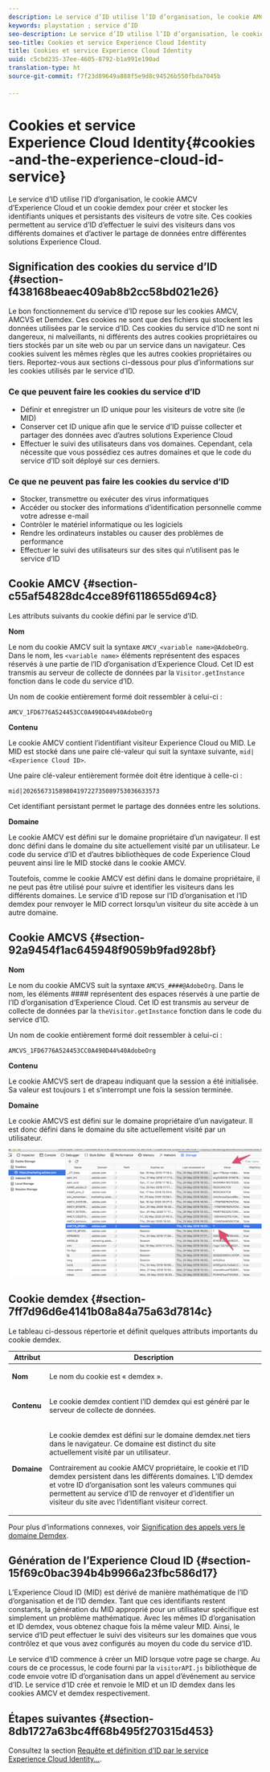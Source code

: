 ```yaml
---
description: Le service d’ID utilise l’ID d’organisation, le cookie AMCV d’Experience Cloud et un cookie demdex pour créer et stocker les identifiants uniques et persistants des visiteurs de votre site. Ces cookies permettent au service d’ID d’effectuer le suivi des visiteurs dans vos différents domaines et d’activer le partage de données entre différentes solutions Experience Cloud.
keywords: playstation ; service d’ID
seo-description: Le service d’ID utilise l’ID d’organisation, le cookie AMCV d’Experience Cloud et un cookie demdex pour créer et stocker les identifiants uniques et persistants des visiteurs de votre site. Ces cookies permettent au service d’ID d’effectuer le suivi des visiteurs dans vos différents domaines et d’activer le partage de données entre différentes solutions Experience Cloud.
seo-title: Cookies et service Experience Cloud Identity
title: Cookies et service Experience Cloud Identity
uuid: c5cbd235-37ee-4605-8792-b1a991e190ad
translation-type: ht
source-git-commit: f7f23d89649a888f5e9d8c94526b550fbda7045b

---
```



# Cookies et service Experience Cloud Identity{#cookies-and-the-experience-cloud-id-service}

Le service d’ID utilise l’ID d’organisation, le cookie AMCV d’Experience Cloud et un cookie demdex pour créer et stocker les identifiants uniques et persistants des visiteurs de votre site. Ces cookies permettent au service d’ID d’effectuer le suivi des visiteurs dans vos différents domaines et d’activer le partage de données entre différentes solutions Experience Cloud.

## Signification des cookies du service d’ID {#section-f438168beaec409ab8b2cc58bd021e26}

Le bon fonctionnement du service d’ID repose sur les cookies AMCV, AMCVS et Demdex. Ces cookies ne sont que des fichiers qui stockent les données utilisées par le service d’ID. Ces cookies du service d’ID ne sont ni dangereux, ni malveillants, ni différents des autres cookies propriétaires ou tiers stockés par un site web ou par un service dans un navigateur. Ces cookies suivent les mêmes règles que les autres cookies propriétaires ou tiers. Reportez-vous aux sections ci-dessous pour plus d’informations sur les cookies utilisés par le service d’ID.

### Ce que peuvent faire les cookies du service d’ID

* Définir et enregistrer un ID unique pour les visiteurs de votre site (le MID)
* Conserver cet ID unique afin que le service d’ID puisse collecter et partager des données avec d’autres solutions Experience Cloud
* Effectuer le suivi des utilisateurs dans vos domaines. Cependant, cela nécessite que vous possédiez ces autres domaines et que le code du service d’ID soit déployé sur ces derniers.

### Ce que ne peuvent pas faire les cookies du service d’ID

* Stocker, transmettre ou exécuter des virus informatiques
* Accéder ou stocker des informations d’identification personnelle comme votre adresse e-mail
* Contrôler le matériel informatique ou les logiciels
* Rendre les ordinateurs instables ou causer des problèmes de performance
* Effectuer le suivi des utilisateurs sur des sites qui n’utilisent pas le service d’ID

## Cookie AMCV {#section-c55af54828dc4cce89f6118655d694c8}

Les attributs suivants du cookie défini par le service d’ID.

**Nom**

Le nom du cookie AMCV suit la syntaxe `AMCV_<variable name>@AdobeOrg`. Dans le nom, les `<variable name>` éléments représentent des espaces réservés à une partie de l’ID d’organisation d’Experience Cloud. Cet ID est transmis au serveur de collecte de données par la `Visitor.getInstance` fonction dans le code du service d’ID.

Un nom de cookie entièrement formé doit ressembler à celui-ci :

```
AMCV_1FD6776A524453CC0A490D44%40AdobeOrg
```

**Contenu**

Le cookie AMCV contient l’identifiant visiteur Experience Cloud ou MID. Le MID est stocké dans une paire clé-valeur qui suit la syntaxe suivante, `mid|<Experience Cloud ID>`.

Une paire clé-valeur entièrement formée doit être identique à celle-ci :

```
mid|20265673158980419722735089753036633573
```

Cet identifiant persistant permet le partage des données entre les solutions.

**Domaine**

Le cookie AMCV est défini sur le domaine propriétaire d’un navigateur. Il est donc défini dans le domaine du site actuellement visité par un utilisateur. Le code du service d’ID et d’autres bibliothèques de code Experience Cloud peuvent ainsi lire le MID stocké dans le cookie AMCV.

Toutefois, comme le cookie AMCV est défini dans le domaine propriétaire, il ne peut pas être utilisé pour suivre et identifier les visiteurs dans les différents domaines. Le service d’ID repose sur l’ID d’organisation et l’ID demdex pour renvoyer le MID correct lorsqu’un visiteur du site accède à un autre domaine.

## Cookie AMCVS {#section-92a9454f1ac645948f9059b9fad928bf}

**Nom**

Le nom du cookie AMCVS suit la syntaxe `AMCVS_####@AdobeOrg`. Dans le nom, les éléments #### représentent des espaces réservés à une partie de l’ID d’organisation d’Experience Cloud. Cet ID est transmis au serveur de collecte de données par la `theVisitor.getInstance` fonction dans le code du service d’ID.

Un nom de cookie entièrement formé doit ressembler à celui-ci :

```
AMCVS_1FD6776A524453CC0A490D44%40AdobeOrg
```

**Contenu**

Le cookie AMCVS sert de drapeau indiquant que la session a été initialisée. Sa valeur est toujours `1` et s’interrompt une fois la session terminée.

**Domaine**

Le cookie AMCVS est défini sur le domaine propriétaire d’un navigateur. Il est donc défini dans le domaine du site actuellement visité par un utilisateur.

![](assets/AMCVS-cookie.png)

## Cookie demdex {#section-7ff7d96d6e4141b08a84a75a63d7814c}

Le tableau ci-dessous répertorie et définit quelques attributs importants du cookie demdex.

<table id="table_18E3CAF3550E4BB6A199736AACE39202"> 
 <thead> 
  <tr> 
   <th colname="col1" class="entry"> Attribut </th> 
   <th colname="col2" class="entry"> Description </th> 
  </tr> 
 </thead>
 <tbody> 
  <tr> 
   <td colname="col1"> <p> <b>Nom</b> </p> </td> 
   <td colname="col2"> <p>Le nom du cookie est « demdex ». </p> </td> 
  </tr> 
  <tr> 
   <td colname="col1"> <p> <b>Contenu</b> </p> </td> 
   <td colname="col2"> <p>Le cookie demdex contient l’ID demdex qui est généré par le serveur de collecte de données. </p> </td> 
  </tr> 
  <tr> 
   <td colname="col1"> <p> <b>Domaine</b> </p> </td> 
   <td colname="col2"> <p>Le cookie demdex est défini sur le domaine demdex.net tiers dans le navigateur. Ce domaine est distinct du site actuellement visité par un utilisateur. </p> <p>Contrairement au cookie AMCV propriétaire, le cookie et l’ID demdex persistent dans les différents domaines. L’ID demdex et votre ID d’organisation sont les valeurs communes qui permettent au service d’ID de renvoyer et d’identifier un visiteur du site avec l’identifiant visiteur correct. </p> </td> 
  </tr> 
 </tbody> 
</table>

Pour plus d’informations connexes, voir [Signification des appels vers le domaine Demdex](https://marketing.adobe.com/resources/help/en_US/aam/demdex-calls.html).

## Génération de l’Experience Cloud ID {#section-15f69c0bac394b4b9966a23fbc586d17}

L’Experience Cloud ID (MID) est dérivé de manière mathématique de l’ID d’organisation et de l’ID demdex. Tant que ces identifiants restent constants, la génération du MID approprié pour un utilisateur spécifique est simplement un problème mathématique. Avec les mêmes ID d’organisation et ID demdex, vous obtenez chaque fois la même valeur MID. Ainsi, le service d’ID peut effectuer le suivi des visiteurs sur les domaines que vous contrôlez et que vous avez configurés au moyen du code du service d’ID.

Le service d’ID commence à créer un MID lorsque votre page se charge. Au cours de ce processus, le code fourni par la `visitorAPI.js` bibliothèque de code envoie votre ID d’organisation dans un appel d’événement au service d’ID. Le service d’ID crée et renvoie le MID et un ID demdex dans les cookies AMCV et demdex respectivement.

## Étapes suivantes {#section-8db1727a63bc4ff68b495f270315d453}

Consultez la section [Requête et définition d’ID par le service Experience Cloud Identity...](../introduction/id-request.md#concept-2caacebb1d244402816760e9b8bcef6a).
